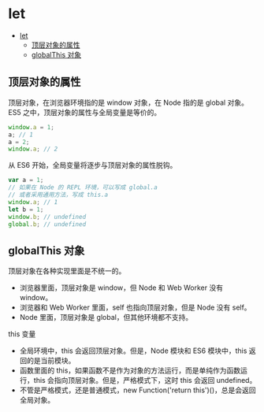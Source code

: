 # let

- [let](#let)
  - [顶层对象的属性](#顶层对象的属性)
  - [globalThis 对象](#globalthis-对象)

## 顶层对象的属性

顶层对象，在浏览器环境指的是 window 对象，在 Node 指的是 global 对象。ES5 之中，顶层对象的属性与全局变量是等价的。

```javascript
window.a = 1;
a; // 1
a = 2;
window.a; // 2
```

从 ES6 开始，全局变量将逐步与顶层对象的属性脱钩。

```javascript
var a = 1;
// 如果在 Node 的 REPL 环境，可以写成 global.a
// 或者采用通用方法，写成 this.a
window.a; // 1
let b = 1;
window.b; // undefined
global.b; // undefined
```

## globalThis 对象

顶层对象在各种实现里面是不统一的。

- 浏览器里面，顶层对象是 window，但 Node 和 Web Worker 没有 window。
- 浏览器和 Web Worker 里面，self 也指向顶层对象，但是 Node 没有 self。
- Node 里面，顶层对象是 global，但其他环境都不支持。

this 变量

- 全局环境中，this 会返回顶层对象。但是，Node 模块和 ES6 模块中，this 返回的是当前模块。
- 函数里面的 this，如果函数不是作为对象的方法运行，而是单纯作为函数运行，this 会指向顶层对象。但是，严格模式下，这时 this 会返回 undefined。
- 不管是严格模式，还是普通模式，new Function('return this')()，总是会返回全局对象。
